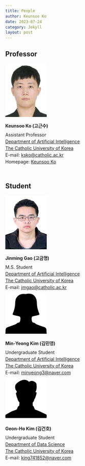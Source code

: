 ```yaml
---
title: People
author: Keunsoo Ko
date: 2023-07-24
category: Jekyll
layout: post
---
```



## Professor
<div style="width=500; height=200;">
<img src="https://raw.githubusercontent.com/imlab-cuk/imlab-cuk.github.io/main/images/keunsoo.jpg" width="130" >
<p style="line-height: 1.5;"><b>Keunsoo Ko (고근수)</b></p>
<p style="line-height: 0.5;">Assistant Professor</p>
<p style="line-height: 0.5;"><a href="https://cukai.catholic.ac.kr/cukai/index.html">Department of Artificial Intelligence</a></p>
<p style="line-height: 0.5;"><a href="https://www.catholic.ac.kr/index.do">The Catholic University of Korea</a></p>
<p style="line-height: 0.5;">E-mail: <a href="mailto:ksko@catholic.ac.kr">ksko@catholic.ac.kr</a></p>
<p style="line-height: 0.5;">Homepage: <a href="https://keunsoo-ko.github.io/cv">Keunsoo Ko</a></p>
</div>

&nbsp;

## Student
<div style="width=500; height=220;">
<img src="https://raw.githubusercontent.com/imlab-cuk/imlab-cuk.github.io/main/images/jmgao.jpg" width="130" >
<p style="line-height: 1.5;"><b>Jinming Gao (고금명)</b></p>
<p style="line-height: 0.5;">M.S. Student</p>
<p style="line-height: 0.5;"><a href="https://cukai.catholic.ac.kr/cukai/index.html">Department of Artificial Intelligence</a></p>
<p style="line-height: 0.5;"><a href="https://www.catholic.ac.kr/index.do">The Catholic University of Korea</a></p>
<p style="line-height: 0.5;">E-mail: <a href="mailto:ksko@catholic.ac.kr">jmgao@catholic.ac.kr</a></p>
</div>

<div style="width=500; height=220;">
<img src="https://raw.githubusercontent.com/imlab-cuk/imlab-cuk.github.io/main/images/empty_woman.png" width="130" >
<p style="line-height: 1.5;"><b>Min-Yeong Kim (김민영)</b></p>
<p style="line-height: 0.5;">Undergraduate Student</p>
<p style="line-height: 0.5;"><a href="https://cukai.catholic.ac.kr/cukai/index.html">Department of Artificial Intelligence</a></p>
<p style="line-height: 0.5;"><a href="https://www.catholic.ac.kr/index.do">The Catholic University of Korea</a></p>
<p style="line-height: 0.5;">E-mail: <a href="mailto:ksko@catholic.ac.kr">minyeong3@naver.com</a></p>
</div>

<div style="width=500; height=220;">
<img src="https://raw.githubusercontent.com/imlab-cuk/imlab-cuk.github.io/main/images/empty_man.png" width="130" >
<p style="line-height: 1.5;"><b>Geon-Ho Kim (김건호)</b></p>
<p style="line-height: 0.5;">Undergraduate Student</p>
<p style="line-height: 0.5;"><a href="https://cukai.catholic.ac.kr/cukai/index.html">Department of Data Science</a></p>
<p style="line-height: 0.5;"><a href="https://www.catholic.ac.kr/index.do">The Catholic University of Korea</a></p>
<p style="line-height: 0.5;">E-mail: <a href="mailto:ksko@catholic.ac.kr">king741852@naver.com</a></p>
</div>

